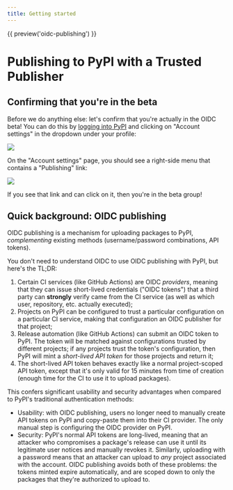 ```yaml
---
title: Getting started
---
```


{{ preview('oidc-publishing') }}

# Publishing to PyPI with a Trusted Publisher

## Confirming that you're in the beta

Before we do anything else: let's confirm that you're actually in the OIDC
beta! You can do this by [logging into PyPI](https://pypi.org/account/login/)
and clicking on "Account settings" in the dropdown under your profile:

![](/assets/dropdown.png)

On the "Account settings" page, you should see a right-side menu that
contains a "Publishing" link:

![](/assets/publishing-link.png)

If you see that link and can click on it, then you're in the beta group!

## Quick background: OIDC publishing

OIDC publishing is a mechanism for uploading packages to PyPI, *complementing*
existing methods (username/password combinations, API tokens).

You don't need to understand OIDC to use OIDC publishing with PyPI, but here's
the TL;DR:

1. Certain CI services (like GitHub Actions) are OIDC *providers*, meaning that
   they can issue short-lived credentials ("OIDC tokens") that a third party
   can **strongly** verify came from the CI service (as well as which user,
   repository, etc. actually executed);
1. Projects on PyPI can be configured to trust a particular configuration on
   a particular CI service, making that configuration an OIDC publisher
   for that project;
1. Release automation (like GitHub Actions) can submit an OIDC token
   to PyPI. The token will be matched against configurations trusted by
   different projects; if any projects trust the token's configuration,
   then PyPI will mint a *short-lived API token* for those projects and
   return it;
1. The short-lived API token behaves exactly like a normal project-scoped API
   token, except that it's only valid for 15 minutes from time of creation
   (enough time for the CI to use it to upload packages).

This confers significant usability and security advantages when compared
to PyPI's traditional authentication methods:

* Usability: with OIDC publishing, users no longer need to manually create
  API tokens on PyPI and copy-paste them into their CI provider. The only
  manual step is configuring the OIDC provider on PyPI.
* Security: PyPI's normal API tokens are long-lived, meaning that an attacker
  who compromises a package's release can use it until its legitimate user
  notices and manually revokes it. Similarly, uploading with a password means
  that an attacker can upload to *any* project associated with the account.
  OIDC publishing avoids both of these problems: the tokens minted expire
  automatically, and are scoped down to only the packages that they're
  authorized to upload to.
